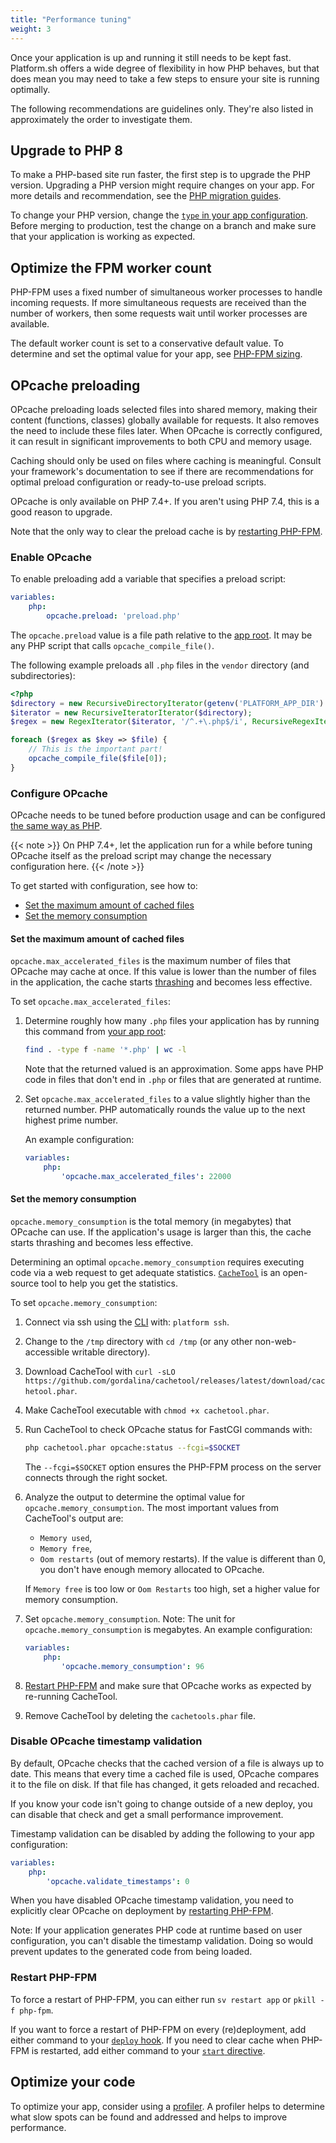 ```yaml
---
title: "Performance tuning"
weight: 3
---
```


Once your application is up and running it still needs to be kept fast.
Platform.sh offers a wide degree of flexibility in how PHP behaves,
but that does mean you may need to take a few steps to ensure your site is running optimally.

The following recommendations are guidelines only.
They're also listed in approximately the order to investigate them.

## Upgrade to PHP 8

To make a PHP-based site run faster, the first step is to upgrade the PHP version.
Upgrading a PHP version might require changes on your app.
For more details and recommendation, see the [PHP migration guides](https://www.php.net/manual/en/migration81.php).

To change your PHP version, change the [`type` in your app configuration](../../create-apps/app-reference.md#example-configuration).
Before merging to production, test the change on a branch and make sure that your application is working as expected.

## Optimize the FPM worker count

PHP-FPM uses a fixed number of simultaneous worker processes to handle incoming requests.
If more simultaneous requests are received than the number of workers, then some requests wait until worker processes are available.

The default worker count is set to a conservative default value.
To determine and set the optimal value for your app, see [PHP-FPM sizing](./fpm.md).

## OPcache preloading

OPcache preloading loads selected files into shared memory, making their content (functions, classes) globally available for requests.
It also removes the need to include these files later.
When OPcache is correctly configured, it can result in significant improvements to both CPU and memory usage.

Caching should only be used on files where caching is meaningful.
Consult your framework's documentation to see
if there are recommendations for optimal preload configuration or ready-to-use preload scripts.

OPcache is only available on PHP 7.4+.
If you aren't using PHP 7.4, this is a good reason to upgrade.

Note that the only way to clear the preload cache is by [restarting PHP-FPM](#restart-php-fpm).

### Enable OPcache

To enable preloading add a variable that specifies a preload script:

```yaml {location=".platform.app.yaml"}
variables:
    php:
        opcache.preload: 'preload.php'
```

The `opcache.preload` value is a file path relative to the [app root](../../create-apps/app-reference.md#root-directory).
It may be any PHP script that calls `opcache_compile_file()`.

The following example preloads all `.php` files in the `vendor` directory (and subdirectories):

```php {location="preload.php"}
<?php
$directory = new RecursiveDirectoryIterator(getenv('PLATFORM_APP_DIR') . '/vendor');
$iterator = new RecursiveIteratorIterator($directory);
$regex = new RegexIterator($iterator, '/^.+\.php$/i', RecursiveRegexIterator::GET_MATCH);

foreach ($regex as $key => $file) {
    // This is the important part!
    opcache_compile_file($file[0]);
}
```

### Configure OPcache

OPcache needs to be tuned before production usage and can be configured [the same way as PHP](../php/_index.md#customize-the-php-settings).

{{< note >}}
On PHP 7.4+, let the application run for a while
before tuning OPcache itself
as the preload script may change the necessary configuration here.
{{< /note >}}

To get started with configuration, see how to:

- [Set the maximum amount of cached files](#set-the-maximum-amount-of-cached-files)
- [Set the memory consumption](#set-the-memory-consumption)

#### Set the maximum amount of cached files

`opcache.max_accelerated_files` is the maximum number of files that OPcache may cache at once.
If this value is lower than the number of files in the application, the cache starts [thrashing](https://en.wikipedia.org/wiki/Thrashing_(computer_science)) and becomes less effective.

To set `opcache.max_accelerated_files`:

1. Determine roughly how many `.php` files your application has by running this command from [your app root](../../create-apps/app-reference.md#root-directory):

    ```bash
    find . -type f -name '*.php' | wc -l
    ```

    Note that the returned valued is an approximation.
    Some apps have PHP code in files that don't end in `.php` or files that are generated at runtime.

2. Set `opcache.max_accelerated_files` to a value slightly higher than the returned number.
    PHP automatically rounds the value up to the next highest prime number.

    An example configuration:

    ```yaml {location=".platform.app.yaml"}
    variables:
        php:
            'opcache.max_accelerated_files': 22000
    ```

#### Set the memory consumption

`opcache.memory_consumption` is the total memory (in megabytes) that OPcache can use.
If the application's usage is larger than this, the cache starts thrashing and becomes less effective.

Determining an optimal `opcache.memory_consumption` requires executing code via a web request to get adequate statistics.
[`CacheTool`](https://github.com/gordalina/cachetool) is an open-source tool to help you get the statistics.

To set `opcache.memory_consumption`:

1. Connect via ssh using the [CLI](../../development/cli/_index.md) with: `platform ssh`.
2. Change to the `/tmp` directory with `cd /tmp` (or any other non-web-accessible writable directory).
3. Download CacheTool with `curl -sLO https://github.com/gordalina/cachetool/releases/latest/download/cachetool.phar`.
4. Make CacheTool executable with `chmod +x cachetool.phar`.
5. Run CacheTool to check OPcache status for FastCGI commands with:

   ```bash
   php cachetool.phar opcache:status --fcgi=$SOCKET
   ```

   The `--fcgi=$SOCKET` option ensures the PHP-FPM process on the server connects through the right socket.
6. Analyze the output to determine the optimal value for `opcache.memory_consumption`.
    The most important values from CacheTool's output are:
    - `Memory used`,
    - `Memory free`,
    - `Oom restarts` (out of memory restarts).
    If the value is different than 0, you don't have enough memory allocated to OPcache.

    If `Memory free` is too low or `Oom Restarts` too high,
    set a higher value for memory consumption.
7. Set `opcache.memory_consumption`. Note: The unit for `opcache.memory_consumption` is megabytes.
    An example configuration:

    ```yaml {location=".platform.app.yaml"}
    variables:
        php:
            'opcache.memory_consumption': 96
    ```

8. [Restart PHP-FPM](#restart-php-fpm) and make sure that OPcache works as expected by re-running CacheTool.
9. Remove CacheTool by deleting the `cachetools.phar` file.

### Disable OPcache timestamp validation

By default, OPcache checks that the cached version of a file is always up to date.
This means that every time a cached file is used, OPcache compares it to the file on disk.
If that file has changed, it gets reloaded and recached.

If you know your code isn't going to change outside of a new deploy,
you can disable that check and get a small performance improvement.

Timestamp validation can be disabled by adding the following to your app configuration:

```yaml {location=".platform.app.yaml"}
variables:
    php:
        'opcache.validate_timestamps': 0
```

When you have disabled OPcache timestamp validation,
you need to explicitly clear OPcache on deployment by [restarting PHP-FPM](#restart-php-fpm).

Note: If your application generates PHP code at runtime based on user configuration, you can't disable the timestamp validation.
Doing so would prevent updates to the generated code from being loaded.

### Restart PHP-FPM

To force a restart of PHP-FPM, you can either run `sv restart app` or `pkill -f php-fpm`.

If you want to force a restart of PHP-FPM on every (re)deployment, add either command to your [`deploy` hook](../../create-apps/hooks/hooks-comparison.md#deploy-hook).
If you need to clear cache when PHP-FPM is restarted, add either command to your [`start` directive](../../create-apps/app-reference.md#web-commands).

## Optimize your code

To optimize your app, consider using a [profiler](../../increase-observability/integrate-observability/_index.md).
A profiler helps to determine what slow spots can be found and addressed and helps to improve performance.
